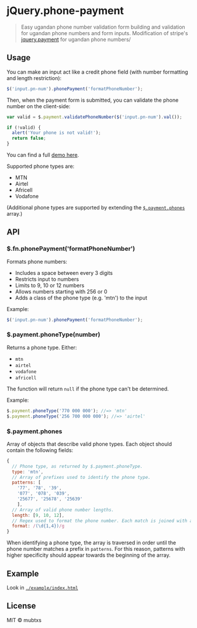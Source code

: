 # jQuery.phone-payment

> Easy ugandan phone number validation form building and validation for ugandan phone numbers and form inputs. Modification of stripe's  [jquery.payment](https://github.com/stripe/jquery.payment) for ugandan phone numbers/

## Usage

You can make an input act like a credit phone field (with number formatting and length restriction):

``` javascript
$('input.pn-num').phonePayment('formatPhoneNumber');
```

Then, when the payment form is submitted, you can validate the phone number on the client-side:

``` javascript
var valid = $.payment.validatePhoneNumber($('input.pn-num').val());

if (!valid) {
  alert('Your phone is not valid!');
  return false;
}
```

You can find a full [demo here](http://stripe.github.io/jquery.payment/example).

Supported phone types are:

* MTN
* Airtel
* Africell
* Vodafone

(Additional phone types are supported by extending the [`$.payment.phones`](#paymentphones) array.)

## API

### $.fn.phonePayment('formatPhoneNumber')

Formats phone numbers:

* Includes a space between every 3 digits
* Restricts input to numbers
* Limits to 9, 10 or 12 numbers
* Allows numbers starting with 256 or 0
* Adds a class of the phone type (e.g. 'mtn') to the input

Example:

``` javascript
$('input.pn-num').phonePayment('formatPhoneNumber');
```

### $.payment.phoneType(number)

Returns a phone type. Either:

* `mtn`
* `airtel`
* `vodafone`
* `africell`

The function will return `null` if the phone type can't be determined.

Example:

``` javascript
$.payment.phoneType('770 000 000'); //=> 'mtn'
$.payment.phoneType('256 700 000 000'); //=> 'airtel'
```

### $.payment.phones

Array of objects that describe valid phone types. Each object should contain the following fields:

``` javascript
{
  // Phone type, as returned by $.payment.phoneType.
  type: 'mtn',
  // Array of prefixes used to identify the phone type.
  patterns: [
    '77', '78', '39', 
    '077', '078', '039', 
    '25677', '25678', '25639'
    ],
  // Array of valid phone number lengths.
  length: [9, 10, 12],
  // Regex used to format the phone number. Each match is joined with a space.
  format: /(\d{1,4})/g
}
```

When identifying a phone type, the array is traversed in order until the phone number matches a prefix in `patterns`. For this reason, patterns with higher specificity should appear towards the beginning of the array.

## Example

Look in [`./example/index.html`](example/index.html)

## License

MIT © mubtxs
